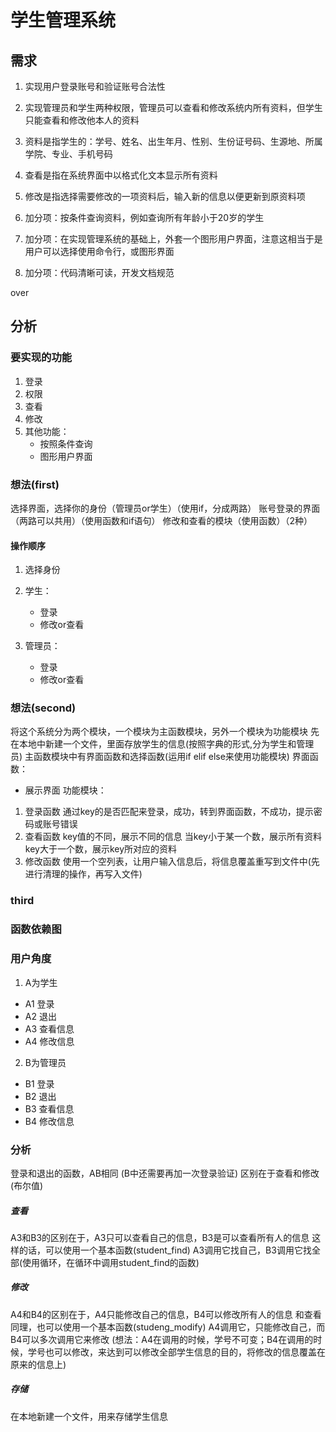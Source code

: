 # 学生管理系统

## 需求

1. 实现用户登录账号和验证账号合法性

2. 实现管理员和学生两种权限，管理员可以查看和修改系统内所有资料，但学生只能查看和修改他本人的资料

3. 资料是指学生的：学号、姓名、出生年月、性别、生份证号码、生源地、所属学院、专业、手机号码

4. 查看是指在系统界面中以格式化文本显示所有资料

5. 修改是指选择需要修改的一项资料后，输入新的信息以便更新到原资料项

6. 加分项：按条件查询资料，例如查询所有年龄小于20岁的学生

7. 加分项：在实现管理系统的基础上，外套一个图形用户界面，注意这相当于是用户可以选择使用命令行，或图形界面

8. 加分项：代码清晰可读，开发文档规范

over

## 分析

### 要实现的功能

1. 登录
2. 权限
3. 查看
4. 修改
5. 其他功能：
   - 按照条件查询
   - 图形用户界面

### 想法(first)

选择界面，选择你的身份（管理员or学生）（使用if，分成两路）
账号登录的界面（两路可以共用）（使用函数和if语句）
修改和查看的模块（使用函数）（2种）

#### 操作顺序

1. 选择身份

2. 学生：
   
   - 登录
   - 修改or查看

3. 管理员：
   
   - 登录
   - 修改or查看

### 想法(second)

将这个系统分为两个模块，一个模块为主函数模块，另外一个模块为功能模块
先在本地中新建一个文件，里面存放学生的信息(按照字典的形式,分为学生和管理员)
主函数模块中有界面函数和选择函数(运用if elif else来使用功能模块)
界面函数：

- 展示界面
  功能模块：
1. 登录函数
   通过key的是否匹配来登录，成功，转到界面函数，不成功，提示密码或账号错误
2. 查看函数
   key值的不同，展示不同的信息
   当key小于某一个数，展示所有资料
   key大于一个数，展示key所对应的资料
3. 修改函数
   使用一个空列表，让用户输入信息后，将信息覆盖重写到文件中(先进行清理的操作，再写入文件)

### third

### 函数依赖图

### 用户角度

1. A为学生
- A1 登录
- A2 退出
- A3 查看信息
- A4 修改信息
2. B为管理员
- B1 登录
- B2 退出
- B3 查看信息
- B4 修改信息

### 分析

登录和退出的函数，AB相同
(B中还需要再加一次登录验证)
区别在于查看和修改
(布尔值)

##### 查看

A3和B3的区别在于，A3只可以查看自己的信息，B3是可以查看所有人的信息
这样的话，可以使用一个基本函数(student_find)
A3调用它找自己，B3调用它找全部(使用循环，在循环中调用student_find的函数)

##### 修改

A4和B4的区别在于，A4只能修改自己的信息，B4可以修改所有人的信息
和查看同理，也可以使用一个基本函数(studeng_modify)
A4调用它，只能修改自己，而B4可以多次调用它来修改
(想法：A4在调用的时候，学号不可变；B4在调用的时候，学号也可以修改，来达到可以修改全部学生信息的目的，将修改的信息覆盖在原来的信息上)

##### 存储

在本地新建一个文件，用来存储学生信息